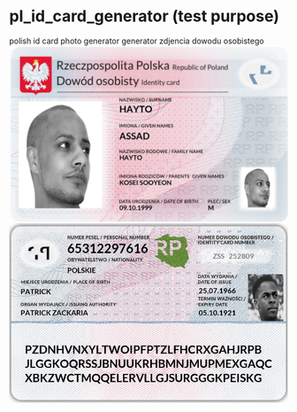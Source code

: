 # pl_id_card_generator (test purpose)
polish id card photo generator
generator zdjencia dowodu osobistego 
![alt text](https://github.com/kornellewy/pl_id_card_generator/blob/main/example/front_0.jpg)
![alt text](https://github.com/kornellewy/pl_id_card_generator/blob/main/example/back_0.jpg)

